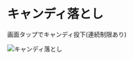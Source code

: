 # キャンディ落とし

画面タップでキャンディ投下(連続制限あり)

![キャンディ落とし](https://github.com/Ittalian/CandyDozer/assets/137425898/f67ddf06-6655-44a1-a22b-6bbe47a32430)

